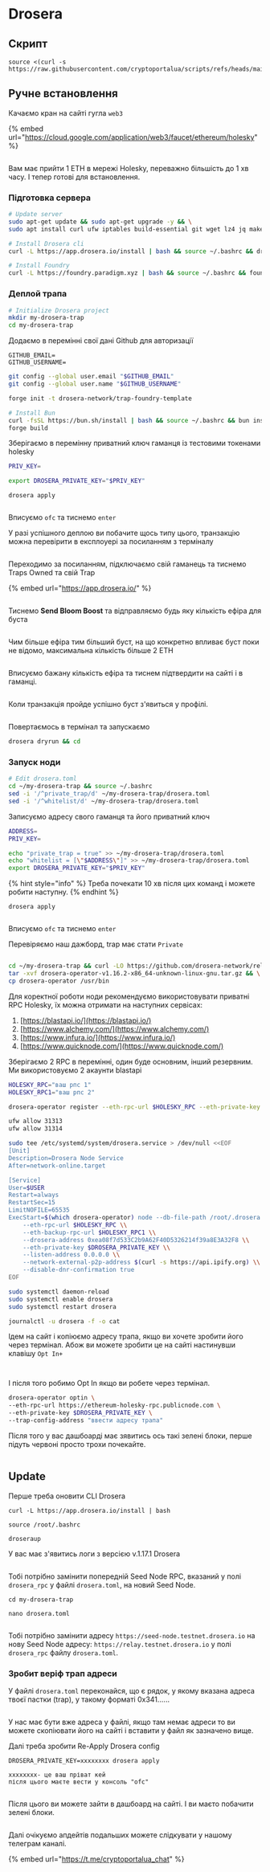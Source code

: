 # Drosera

## Скрипт

```
source <(curl -s https://raw.githubusercontent.com/cryptoportalua/scripts/refs/heads/main/drosera)
```

## Ручне встановлення

Качаємо кран на сайті гугла `web3`

{% embed url="https://cloud.google.com/application/web3/faucet/ethereum/holesky" %}

<figure><img src="../.gitbook/assets/Знімок екрана 2025-04-17 о 09.57.40.png" alt=""><figcaption></figcaption></figure>

Вам має прийти 1 ETH в мережі Holesky, переважно більшість до 1 хв часу. І тепер готові для встановлення.

### Підготовка сервера

```bash
# Update server
sudo apt-get update && sudo apt-get upgrade -y && \
sudo apt install curl ufw iptables build-essential git wget lz4 jq make gcc nano automake autoconf tmux htop nvme-cli libgbm1 pkg-config libssl-dev libleveldb-dev tar clang bsdmainutils ncdu unzip libleveldb-dev -y
```

```bash
# Install Drosera cli
curl -L https://app.drosera.io/install | bash && source ~/.bashrc && droseraup
```

```bash
# Install Foundry
curl -L https://foundry.paradigm.xyz | bash && source ~/.bashrc && foundryup
```

### Деплой трапа

```bash
# Initialize Drosera project
mkdir my-drosera-trap
cd my-drosera-trap
```

Додаємо в перемінні свої дані Github для авторизації

```
GITHUB_EMAIL=
GITHUB_USERNAME=
```

```bash
git config --global user.email "$GITHUB_EMAIL"
git config --global user.name "$GITHUB_USERNAME"
```

```bash
forge init -t drosera-network/trap-foundry-template
```

```bash
# Install Bun
curl -fsSL https://bun.sh/install | bash && source ~/.bashrc && bun install && \
forge build
```

Зберігаємо в перемінну приватний ключ гаманця із тестовими токенами holesky

```bash
PRIV_KEY=
```

```bash
export DROSERA_PRIVATE_KEY="$PRIV_KEY"
```

```
drosera apply
```

<figure><img src="../.gitbook/assets/image (4) (1).png" alt=""><figcaption></figcaption></figure>

Вписуємо `ofc` та тиснемо `enter`

У разі успішного деплою ви побачите щось типу цього, транзакцію можна перевірити в експлоуері за посиланням з терміналу

<figure><img src="../.gitbook/assets/image (5).png" alt=""><figcaption></figcaption></figure>

Переходимо за посиланням, підключаємо свій гаманець та тиснемо Traps Owned та свій Trap

{% embed url="https://app.drosera.io/" %}

<figure><img src="../.gitbook/assets/image (7).png" alt=""><figcaption></figcaption></figure>

Тиснемо **Send Bloom Boost** та відправляємо будь яку кількість ефіра для буста

<figure><img src="../.gitbook/assets/image (9).png" alt=""><figcaption></figcaption></figure>

Чим більше ефіра тим більший буст, на що конкретно впливає буст поки не відомо, максимальна кількість більше 2 ETH

<figure><img src="../.gitbook/assets/image (1) (1).png" alt=""><figcaption></figcaption></figure>

Вписуємо бажану кількість ефіра та тиснем підтвердити на сайті і в гаманці.

<figure><img src="../.gitbook/assets/image (10).png" alt=""><figcaption></figcaption></figure>

Коли транзакція пройде успішно буст з'явиться у профілі.

<figure><img src="../.gitbook/assets/image (11).png" alt=""><figcaption></figcaption></figure>

Повертаємось в термінал та запускаємо

```bash
drosera dryrun && cd
```

### Запуск ноди

```bash
# Edit drosera.toml
cd ~/my-drosera-trap && source ~/.bashrc
sed -i '/^private_trap/d' ~/my-drosera-trap/drosera.toml
sed -i '/^whitelist/d' ~/my-drosera-trap/drosera.toml
```

Записуємо адресу свого гаманця та його приватний ключ

```bash
ADDRESS=
PRIV_KEY=
```

```bash
echo "private_trap = true" >> ~/my-drosera-trap/drosera.toml
echo "whitelist = [\"$ADDRESS\"]" >> ~/my-drosera-trap/drosera.toml
export DROSERA_PRIVATE_KEY="$PRIV_KEY"
```

{% hint style="info" %}
Треба почекати 10 хв після цих команд і можете робити наступну.
{% endhint %}

```
drosera apply
```

<figure><img src="../.gitbook/assets/image (12).png" alt=""><figcaption></figcaption></figure>

Вписуємо `ofc` та тиснемо `enter`

Перевіряємо наш дажборд, trap має стати `Private`

<figure><img src="../.gitbook/assets/image (13).png" alt=""><figcaption></figcaption></figure>

```bash
cd ~/my-drosera-trap && curl -LO https://github.com/drosera-network/releases/releases/download/v1.16.2/drosera-operator-v1.16.2-x86_64-unknown-linux-gnu.tar.gz && \
tar -xvf drosera-operator-v1.16.2-x86_64-unknown-linux-gnu.tar.gz && \
cp drosera-operator /usr/bin
```

Для коректної роботи ноди рекомендуємо використовувати приватні RPC Holesky, їх можна отримати на наступних сервісах:

1. [https://blastapi.io/](https://blastapi.io/)
2. [https://www.alchemy.com/](https://www.alchemy.com/)
3. [https://www.infura.io/](https://www.infura.io/)
4. [https://www.quicknode.com/](https://www.quicknode.com/)

Зберігаємо 2 RPC в перемінні, один буде основним, інший резервним. Ми використовуємо 2 акаунти blastapi

```bash
HOLESKY_RPC="ваш рпс 1"
HOLESKY_RPC1="ваш рпс 2"
```

```bash
drosera-operator register --eth-rpc-url $HOLESKY_RPC --eth-private-key $DROSERA_PRIVATE_KEY
```

```bash
ufw allow 31313
ufw allow 31314
```

```bash
sudo tee /etc/systemd/system/drosera.service > /dev/null <<EOF
[Unit]
Description=Drosera Node Service
After=network-online.target

[Service]
User=$USER
Restart=always
RestartSec=15
LimitNOFILE=65535
ExecStart=$(which drosera-operator) node --db-file-path /root/.drosera.db --network-p2p-port 31313 --server-port 31314 \\
    --eth-rpc-url $HOLESKY_RPC \\
    --eth-backup-rpc-url $HOLESKY_RPC1 \\
    --drosera-address 0xea08f7d533C2b9A62F40D5326214f39a8E3A32F8 \\
    --eth-private-key $DROSERA_PRIVATE_KEY \\
    --listen-address 0.0.0.0 \\
    --network-external-p2p-address $(curl -s https://api.ipify.org) \\
    --disable-dnr-confirmation true
EOF
```

```bash
sudo systemctl daemon-reload
sudo systemctl enable drosera
sudo systemctl restart drosera
```

```bash
journalctl -u drosera -f -o cat
```

Ідем на сайт і копіюємо адресу трапа, якщо ви хочете зробити його через термінал. Абож ви можете зробити це на сайті  настинувши клавішу `Opt In+`

<figure><img src="../.gitbook/assets/Знімок екрана 2025-04-17 о 11.58.18.png" alt=""><figcaption></figcaption></figure>

<figure><img src="../.gitbook/assets/Знімок екрана 2025-04-17 о 11.58.50.png" alt=""><figcaption></figcaption></figure>

І після того робимо Opt In  якщо ви робете через термінал.

```bash
drosera-operator optin \
--eth-rpc-url https://ethereum-holesky-rpc.publicnode.com \
--eth-private-key $DROSERA_PRIVATE_KEY \
--trap-config-address "ввести адресу трапа"
```

Після того у вас дашбоарді має зявитись ось такі зелені блоки, перше підуть червоні просто трохи почекайте.

<figure><img src="../.gitbook/assets/Знімок екрана 2025-04-17 о 12.03.49.png" alt=""><figcaption></figcaption></figure>

## Update

Перше треба оновити CLI Drosera

```
curl -L https://app.drosera.io/install | bash
```

```
source /root/.bashrc
```

```
droseraup
```

У вас має з'явитись логи з версією v.1.17.1 Drosera&#x20;

<figure><img src="../.gitbook/assets/Знімок екрана 2025-05-08 о 21.40.25.png" alt=""><figcaption></figcaption></figure>

Тобі потрібно замінити попередній Seed Node RPC, вказаний у полі `drosera_rpc` у файлі `drosera.toml`, на новий Seed Node.

```
cd my-drosera-trap
```

```
nano drosera.toml
```

<figure><img src="../.gitbook/assets/Знімок екрана 2025-05-08 о 21.44.02.png" alt=""><figcaption></figcaption></figure>

Тобі потрібно замінити адресу `https://seed-node.testnet.drosera.io` на нову Seed Node адресу: `https://relay.testnet.drosera.io` у полі `drosera_rpc` файлу `drosera.toml`.

### Зробит веріф  трап адреси

У файлі `drosera.toml` переконайся, що є рядок, у якому вказана адреса твоєї пастки (trap), у такому форматі 0x341......

<figure><img src="../.gitbook/assets/Знімок екрана 2025-05-08 о 21.48.12.png" alt=""><figcaption></figcaption></figure>

У нас має бути вже адреса у файлі, якщо там немає адреси то ви можете скопіювати його на сайті  і вставити у файл як зазначено вище.

Далі треба зробити Re-Apply Drosera config

```
DROSERA_PRIVATE_KEY=xxxxxxxx drosera apply
```

```
xxxxxxxx- це ваш пріват кей
після цього маєте вести у консоль "ofc"
```

<figure><img src="../.gitbook/assets/Знімок екрана 2025-05-08 о 21.53.35.png" alt=""><figcaption></figcaption></figure>

Після цього ви можете зайти в дашбоард на сайті. І ви маєто побачити зелені блоки.

<figure><img src="../.gitbook/assets/Знімок екрана 2025-05-08 о 22.05.39.png" alt=""><figcaption></figcaption></figure>

Далі очікуємо апдейтів подальших можете слідкувати у нашому телеграм каналі.

{% embed url="https://t.me/cryptoportalua_chat" %}
